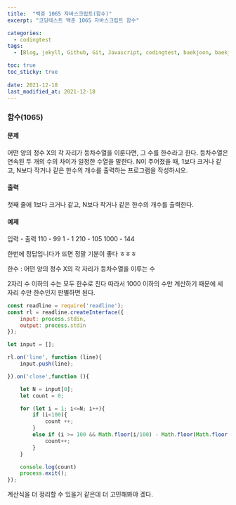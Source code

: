 ```yaml
---
title:  "백준 1065 자바스크립트(함수)"
excerpt: "코딩테스트 백준 1065 자바스크립트 함수"

categories:
  - codingtest
tags:
  - [Blog, jekyll, Github, Git, Javascript, codingtest, baekjoon, baekjoon 8958, Node.js ]

toc: true
toc_sticky: true
 
date: 2021-12-18
last_modified_at: 2021-12-18
---
```


### 함수(1065)
#### 문제
어떤 양의 정수 X의 각 자리가 등차수열을 이룬다면, 그 수를 한수라고 한다. 등차수열은 연속된 두 개의 수의 차이가 일정한 수열을 말한다. N이 주어졌을 때, 1보다 크거나 같고, N보다 작거나 같은 한수의 개수를 출력하는 프로그램을 작성하시오.
#### 출력
첫째 줄에 1보다 크거나 같고, N보다 작거나 같은 한수의 개수를 출력한다.
#### 예제
입력 - 출력
110 - 99
1 - 1
210 - 105
1000 - 144

한번에 정답입니다가 뜨면 정말 기분이 좋다 ㅎㅎㅎ

한수 : 어떤 양의 정수 X의 각 자리가 등차수열을 이루는 수

2자리 수 이하의 수는 모두 한수로 친다
따라서 1000 이하의 수만 계산하기 때문에 세자리 수만 한수인지 판별하면 된다.

``` javascript
const readline = require('readline');
const rl = readline.createInterface({
    input: process.stdin,
    output: process.stdin
});

let input = [];

rl.on('line', function (line){
    input.push(line);

}).on('close',function (){

    let N = input[0];
    let count = 0;

    for (let i = 1; i<=N; i++){
        if (i<100){
            count ++;
        }
        else if (i >= 100 && Math.floor(i/100) - Math.floor(Math.floor(i/10)%10) === Math.floor(Math.floor(i/10)%10) - Math.floor(i%10) ){
            count++;
        }
    }

    console.log(count)
    process.exit();
});
```
계산식을 더 정리할 수 있을거 같은데 더 고민해봐야 겠다.
